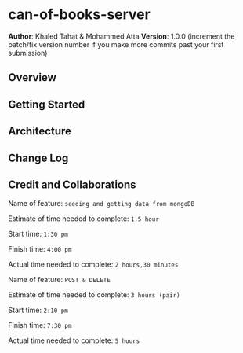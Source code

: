 # can-of-books-server

**Author**: Khaled Tahat & Mohammed Atta
**Version**: 1.0.0 (increment the patch/fix version number if you make more commits past your first submission)

## Overview
<!-- Provide a high level overview of what this application is and why you are building it, beyond the fact that it's an assignment for this class. (i.e. What's your problem domain?) -->

## Getting Started
<!-- What are the steps that a user must take in order to build this app on their own machine and get it running? -->

## Architecture
<!-- Provide a detailed description of the application design. What technologies (languages, libraries, etc) you're using, and any other relevant design information. -->

## Change Log
<!-- Use this area to document the iterative changes made to your application as each feature is successfully implemented. Use time stamps. Here's an example:

01-01-2001 4:59pm - Application now has a fully-functional express server, with a GET route for the location resource. -->

## Credit and Collaborations
<!-- Give credit (and a link) to other people or resources that helped you build this application. -->

Name of feature: `seeding and getting data from mongoDB`

Estimate of time needed to complete: `1.5 hour`

Start time: `1:30 pm`

Finish time: `4:00 pm`

Actual time needed to complete: `2 hours,30 minutes`

Name of feature: `POST & DELETE`

Estimate of time needed to complete: `3 hours (pair)`

Start time: `2:10 pm`

Finish time: `7:30 pm`

Actual time needed to complete: `5 hours`